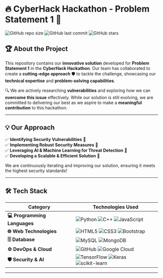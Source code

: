 # 🔥 CyberHack Hackathon - Problem Statement 1 🚀  

![GitHub repo size](https://img.shields.io/github/repo-size/aditya-joshi/cyberhack-project?color=blue&label=Repo%20Size)
![GitHub last commit](https://img.shields.io/github/last-commit/aditya-joshi/cyberhack-project?color=green&label=Last%20Commit)
![GitHub stars](https://img.shields.io/github/stars/aditya-joshi/cyberhack-project?style=social)

## 🏆 About the Project  

This repository contains our **innovative solution** developed for **Problem Statement 1** in the **CyberHack Hackathon**. Our team has collaborated to create a **cutting-edge approach** 🛡️ to tackle the challenge, showcasing our **technical expertise** and **problem-solving capabilities**.  

🔍 We are actively researching **vulnerabilities** and exploring how we can **overcome this issue** effectively. While our solution is still evolving, we are committed to delivering our best as we aspire to make a **meaningful contribution** to this hackathon.  

---

## 💡 Our Approach  

✅ **Identifying Security Vulnerabilities** 🔎  
✅ **Implementing Robust Security Measures** 🔐  
✅ **Leveraging AI & Machine Learning for Threat Detection** 🤖  
✅ **Developing a Scalable & Efficient Solution** 🚀  

We are continuously iterating and improving our solution, ensuring it meets the highest security standards!  

---

## 🛠️ Tech Stack  

| Category | Technologies Used |
|----------|------------------|
| **💻 Programming Languages** | ![Python](https://img.shields.io/badge/Python-3776AB?style=for-the-badge&logo=python&logoColor=white) ![C++](https://img.shields.io/badge/C++-00599C?style=for-the-badge&logo=cplusplus&logoColor=white) ![JavaScript](https://img.shields.io/badge/JavaScript-F7DF1E?style=for-the-badge&logo=javascript&logoColor=black) |
| **🌐 Web Technologies** | ![HTML5](https://img.shields.io/badge/HTML5-E34F26?style=for-the-badge&logo=html5&logoColor=white) ![CSS3](https://img.shields.io/badge/CSS3-1572B6?style=for-the-badge&logo=css3&logoColor=white) ![Bootstrap](https://img.shields.io/badge/Bootstrap-563D7C?style=for-the-badge&logo=bootstrap&logoColor=white) |
| **🗄️ Database** | ![MySQL](https://img.shields.io/badge/MySQL-4479A1?style=for-the-badge&logo=mysql&logoColor=white) ![MongoDB](https://img.shields.io/badge/MongoDB-47A248?style=for-the-badge&logo=mongodb&logoColor=white) |
| **⚙️ DevOps & Cloud** | ![GitHub](https://img.shields.io/badge/GitHub-181717?style=for-the-badge&logo=github&logoColor=white) ![Google Cloud](https://img.shields.io/badge/Google%20Cloud-4285F4?style=for-the-badge&logo=googlecloud&logoColor=white) |
| **🛡️ Security & AI** | ![TensorFlow](https://img.shields.io/badge/TensorFlow-FF6F00?style=for-the-badge&logo=tensorflow&logoColor=white) ![Keras](https://img.shields.io/badge/Keras-D00000?style=for-the-badge&logo=keras&logoColor=white) ![scikit-learn](https://img.shields.io/badge/scikit--learn-F7931E?style=for-the-badge&logo=scikitlearn&logoColor=white) |

---

